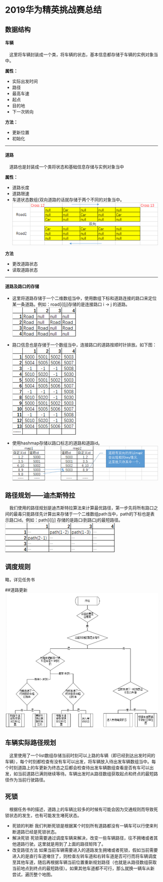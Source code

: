 # 2019华为精英挑战赛总结
## 数据结构
#### 车辆
&emsp;这里将车辆封装成一个类，将车辆的状态，基本信息都存储于车辆的实例对象当中。

**属性：**
- 实际出发时间
- 路径
- 最高车速
- 起点
- 目的地
- 下一次转向


**方法：**
- 更新位置
- 初始化
****

#### 道路
&emsp;道路也是封装成一个类将状态和基础信息存储与实例对象当中

**属性：**
- 道路长度
- 道路限速
- 车道状态数组(双向道路的话就存储于两个不同的对象当中。
![stat](2019华为精英挑战赛总结/stat.png)

**方法**
- 更改道路状态
- 读取道路状态
****
#### 道路及路口的存储
- 这里将道路存储于一个二维数组当中，使用数组下标和道路连接的路口来定位某一条道路。例如：road[i][j]存储的是连接路口 i -> j 的道路。
![road](2019华为精英挑战赛总结/road.png)

- 路口信息也是存储于一个数组当中，连接路口的道路按顺时针排放。如下图：
![cross](2019华为精英挑战赛总结/cross.png)

- 使用hashmap存储以路口标志的道路和道路id。
![map](2019华为精英挑战赛总结/map.png)


## 路径规划——迪杰斯特拉
&emsp;我们使用的路径规划是迪杰斯特拉算法来计算最优路径，第一步先将所有路口之间的最毒只能路径先计算出来存储于一个二维数组path当中，path的下标也是表示路口id。例如：path[i][j] 存储的是路口i到路口j的最短路径。
![path](2019华为精英挑战赛总结/path.png)

## 调度规则
略，详见任务书

##道路更新
![](2019华为精英挑战赛总结/al.png)

## 车辆实际路径规划
&emsp;这里使用了一个list数组存储当前时刻可以上路的车辆（即已经到达出发时间的车辆），每个时刻都检查有没有车可以出发，将车辆放入待出发车辆数组当中。每个时刻道路上的车更新为终态之后都会检查待出发车辆数组查看是否有车可以出发，如当前道路已满则继续等待。车辆出发时从路径数组获取起点和终点的最短路径作为当前行驶路径。

## 死锁
&emsp;根据任务书的描述，道路上的车辆比较多的时候有可能会因为交通规则而导致死锁状态的发生，也有可能发生堵死状态。
- 死锁的判断
	我们判断死锁是根据某个时刻所有道路都没有一辆车可以行使来判断道路已经是死锁状态。
- 解决死锁
	死锁需要通过调度车辆来解决，改变一些车辆路径，往不拥堵或者其他道路行驶。这里就是用到了上面的路径矩阵了。
- 改变路径方法
	如果当前车辆需要进入的道路发生拥堵或者死锁，假如当前需要进入的是直行车道堵住了，则检查左转车道和右转车道是否可行而将车辆调度至其他车道，随后再根据车辆当前位置重新规划路径（也就是从路径数组获取当前地点到终点的最短路径）。如果其他车道都不可行，那么就换一辆车从新尝试，遍历整个地图。

